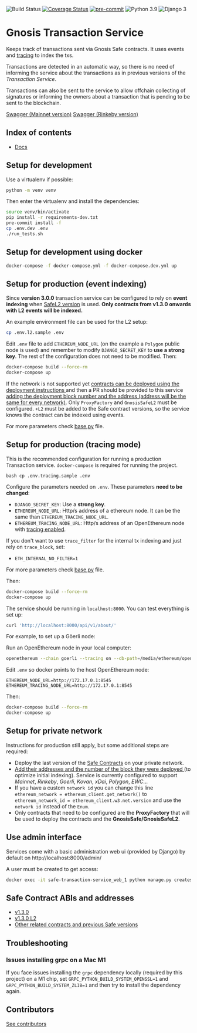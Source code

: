 ![Build Status](https://github.com/gnosis/safe-transaction-service/workflows/Python%20CI/badge.svg?branch=master)
[![Coverage Status](https://coveralls.io/repos/github/gnosis/safe-transaction-service/badge.svg?branch=master)](https://coveralls.io/github/gnosis/safe-transaction-service?branch=master)
[![pre-commit](https://img.shields.io/badge/pre--commit-enabled-brightgreen?logo=pre-commit&logoColor=white)](https://github.com/pre-commit/pre-commit)
![Python 3.9](https://img.shields.io/badge/Python-3.9-blue.svg)
![Django 3](https://img.shields.io/badge/Django-3-blue.svg)

# Gnosis Transaction Service
Keeps track of transactions sent via Gnosis Safe contracts. It uses events and
[tracing](https://openethereum.github.io/JSONRPC-trace-module) to index the txs.

Transactions are detected in an automatic way, so there is no need of informing the service about the transactions
as in previous versions of the *Transaction Service*.

Transactions can also be sent to the service to allow offchain collecting of signatures or informing the owners about
a transaction that is pending to be sent to the blockchain.

[Swagger (Mainnet version)](https://safe-transaction.gnosis.io/)
[Swagger (Rinkeby version)](https://safe-transaction.rinkeby.gnosis.io/)

## Index of contents

- [Docs](https://docs.gnosis.io/safe/docs/services_transactions/)

## Setup for development
Use a virtualenv if possible:

```bash
python -m venv venv
```

Then enter the virtualenv and install the dependencies:

```bash
source venv/bin/activate
pip install -r requirements-dev.txt
pre-commit install -f
cp .env.dev .env
./run_tests.sh
```

## Setup for development using docker
```bash
docker-compose -f docker-compose.yml -f docker-compose.dev.yml up
```

## Setup for production (event indexing)
Since **version 3.0.0** transaction service can be configured to rely on **event indexing**
when [SafeL2 version](https://github.com/gnosis/safe-contracts/blob/v1.3.0/contracts/GnosisSafeL2.sol) is used. **Only
contracts from v1.3.0 onwards with L2 events will be indexed.**

An example environment file can be used for the L2 setup:
```bash
cp .env.l2.sample .env
```

Edit `.env` file to add `ETHEREUM_NODE_URL` (on the example a `Polygon` public node is used)
and remember to modify `DJANGO_SECRET_KEY` to **use a strong key**. The rest of the
configuration does not need to be modified. Then:

```bash
docker-compose build --force-rm
docker-compose up
```

If the network is not supported yet [contracts can be deployed using the deployment instructions
](https://github.com/gnosis/safe-contracts/tree/v1.3.0/contracts)
and then a PR should be provided to this service [adding the deployment block number and the address (address
will be the same for every network)](safe_transaction_service/history/management/commands/setup_service.py). Only
`ProxyFactory` and `GnosisSafeL2` must be configured. `+L2` must be added to the Safe contract versions, so the service
knows the contract can be indexed using events.

For more parameters check [base.py](config/settings/base.py) file.

## Setup for production (tracing mode)
This is the recommended configuration for running a production Transaction service. `docker-compose` is required
for running the project.

``bash
cp .env.tracing.sample .env
``

Configure the parameters needed on `.env`. These parameters **need to be changed**:
- `DJANGO_SECRET_KEY`: Use a **strong key**.
- `ETHEREUM_NODE_URL`: Http/s address of a ethereum node. It can be the same than `ETHEREUM_TRACING_NODE_URL`.
- `ETHEREUM_TRACING_NODE_URL`: Http/s address of an OpenEthereum node with
[tracing enabled](https://openethereum.github.io/JSONRPC-trace-module).

If you don't want to use `trace_filter` for the internal tx indexing and just rely on `trace_block`, set:
- `ETH_INTERNAL_NO_FILTER=1`

For more parameters check [base.py](config/settings/base.py) file.

Then:
```bash
docker-compose build --force-rm
docker-compose up
```

The service should be running in `localhost:8000`. You can test everything is set up:

```bash
curl 'http://localhost:8000/api/v1/about/'
```

For example, to set up a Göerli node:

Run an OpenEthereum node in your local computer:
```bash
openethereum --chain goerli --tracing on --db-path=/media/ethereum/openethereum --unsafe-expose
```

Edit `.env` so docker points to the host OpenEthereum node:
```
ETHEREUM_NODE_URL=http://172.17.0.1:8545
ETHEREUM_TRACING_NODE_URL=http://172.17.0.1:8545
```

Then:
```bash
docker-compose build --force-rm
docker-compose up
```

## Setup for private network
Instructions for production still apply, but some additional steps are required:
- Deploy the last version of the [Safe Contracts](https://github.com/gnosis/safe-contracts) on your private network.
- [Add their addresses and the number of the block they were deployed
](safe_transaction_service/history/management/commands/setup_service.py) (to optimize initial indexing).
Service is currently configured to support _Mainnet_, _Rinkeby_, _Goerli_, _Kovan_, _xDai_, _Polygon_, _EWC_...
- If you have a custom `network id` you can change this line
`ethereum_network = ethereum_client.get_network()` to `ethereum_network_id = ethereum_client.w3.net.version` and use
the `network id` instead of the `Enum`.
- Only contracts that need to be configured are the **ProxyFactory** that will be used to deploy the contracts and
the **GnosisSafe/GnosisSafeL2**.

## Use admin interface
Services come with a basic administration web ui (provided by Django) by default on http://localhost:8000/admin/

A user must be created to get access:
```bash
docker exec -it safe-transaction-service_web_1 python manage.py createsuperuser
```

## Safe Contract ABIs and addresses
- [v1.3.0](https://github.com/gnosis/safe-deployments/blob/main/src/assets/v1.3.0/gnosis_safe.json)
- [v1.3.0 L2](https://github.com/gnosis/safe-deployments/blob/main/src/assets/v1.3.0/gnosis_safe_l2.json)
- [Other related contracts and previous Safe versions](https://github.com/gnosis/safe-deployments/blob/main/src/assets)


## Troubleshooting

### Issues installing grpc on a Mac M1

If you face issues installing the `grpc` dependency locally (required by this project) on a M1 chip, set `GRPC_PYTHON_BUILD_SYSTEM_OPENSSL=1` and `GRPC_PYTHON_BUILD_SYSTEM_ZLIB=1` and then try to install the dependency again.

## Contributors
[See contributors](https://github.com/gnosis/safe-transaction-service/graphs/contributors)
